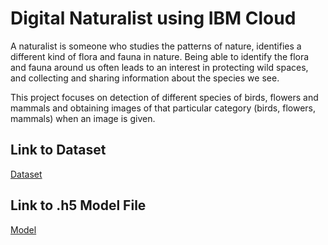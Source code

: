 # Digital Naturalist using IBM Cloud
A naturalist is someone who studies the patterns of nature, identifies a different kind of flora and fauna in nature. Being able to identify the flora and fauna around us often leads to an interest in protecting wild spaces, and collecting and sharing information about the species we see.

This project focuses on detection of different species of birds, flowers and mammals and obtaining images of that particular category (birds, flowers, mammals) when an image is given.

## Link to Dataset
[Dataset](https://drive.google.com/drive/folders/1sMsSjhTHwagvqweq7-hv1zvBd2VSSdlP)

## Link to .h5 Model File
[Model](https://drive.google.com/file/d/144HqmZnwP9c_l9_n2jqko5dwkt_5G80d/view?usp=sharing)
